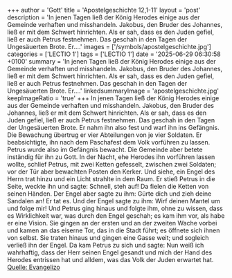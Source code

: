 +++
author = 'Gott'
title = 'Apostelgeschichte 12,1-11'
layout = 'post'
description = 'In jenen Tagen ließ der König Herodes einige aus der Gemeinde verhaften und misshandeln. Jakobus, den Bruder des Johannes, ließ er mit dem Schwert hinrichten. Als er sah, dass es den Juden gefiel, ließ er auch Petrus festnehmen. Das geschah in den Tagen der Ungesäuerten Brote. Er....'
images = ['/symbols/apostelgeschichte.jpg']
categories = ['LECTIO 1']
tags = ['LECTIO 1']
date = '2025-06-29 06:30:58 +0100'
summary = 'In jenen Tagen ließ der König Herodes einige aus der Gemeinde verhaften und misshandeln. Jakobus, den Bruder des Johannes, ließ er mit dem Schwert hinrichten. Als er sah, dass es den Juden gefiel, ließ er auch Petrus festnehmen. Das geschah in den Tagen der Ungesäuerten Brote. Er....'
linkedsummaryImage = 'apostelgeschichte.jpg'
keepImageRatio = 'true'
+++
In jenen Tagen ließ der König Herodes einige aus der Gemeinde verhaften und misshandeln.
Jakobus, den Bruder des Johannes, ließ er mit dem Schwert hinrichten.
Als er sah, dass es den Juden gefiel, ließ er auch Petrus festnehmen. Das geschah in den Tagen der Ungesäuerten Brote.
Er nahm ihn also fest und warf ihn ins Gefängnis.<!--more--> Die Bewachung übertrug er vier Abteilungen von je vier Soldaten. Er beabsichtigte, ihn nach dem Paschafest dem Volk vorführen zu lassen.
Petrus wurde also im Gefängnis bewacht. Die Gemeinde aber betete inständig für ihn zu Gott.
In der Nacht, ehe Herodes ihn vorführen lassen wollte, schlief Petrus, mit zwei Ketten gefesselt, zwischen zwei Soldaten; vor der Tür aber bewachten Posten den Kerker.
Und siehe, ein Engel des Herrn trat hinzu und ein Licht strahlte in dem Raum. Er stieß Petrus in die Seite, weckte ihn und sagte: Schnell, steh auf! Da fielen die Ketten von seinen Händen.
Der Engel aber sagte zu ihm: Gürte dich und zieh deine Sandalen an! Er tat es. Und der Engel sagte zu ihm: Wirf deinen Mantel um und folge mir!
Und Petrus ging hinaus und folgte ihm, ohne zu wissen, dass es Wirklichkeit war, was durch den Engel geschah; es kam ihm vor, als habe er eine Vision.
Sie gingen an der ersten und an der zweiten Wache vorbei und kamen an das eiserne Tor, das in die Stadt führt; es öffnete sich ihnen von selbst. Sie traten hinaus und gingen eine Gasse weit; und sogleich verließ ihn der Engel.
Da kam Petrus zu sich und sagte: Nun weiß ich wahrhaftig, dass der Herr seinen Engel gesandt und mich der Hand des Herodes entrissen hat und alldem, was das Volk der Juden erwartet hat.<br> [Quelle: Evangelizo](https://evangeliumtagfuertag.org/DE/gospel)